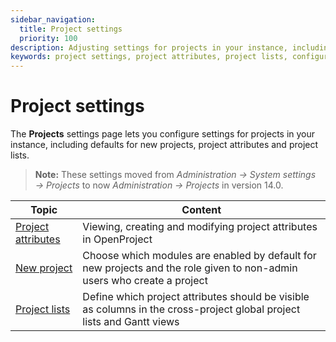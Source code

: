 ```yaml
---
sidebar_navigation:
  title: Project settings
  priority: 100
description: Adjusting settings for projects in your instance, including defaults for new projects, project attributes and project lists.
keywords: project settings, project attributes, project lists, configuration, new projects
---
```

# Project settings

The **Projects** settings page lets you configure settings for projects in your instance, including defaults for new projects, project attributes and project lists.

>**Note:** These settings moved from *Administration → System settings → Projects* to now *Administration → Projects* in version 14.0.

| Topic                                                        | Content                                                  |
| ------------------------------------------------------------ | -------------------------------------------------------- |
| [Project attributes](#project-attributes)					   | Viewing, creating and modifying project attributes in OpenProject |
| [New project](#new-project) 								   | Choose which modules are enabled by default for new projects and the role given to non-admin users who create a project |
| [Project lists](#project-lists) 							   | Define which project attributes should be visible as columns in the cross-project global project lists and Gantt views |


